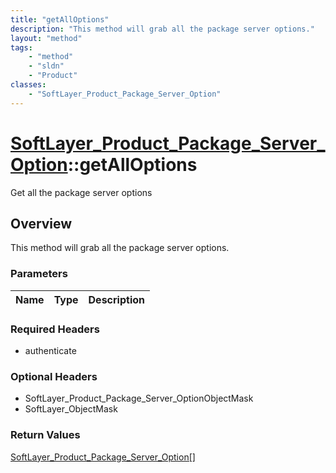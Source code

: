 ```yaml
---
title: "getAllOptions"
description: "This method will grab all the package server options."
layout: "method"
tags:
    - "method"
    - "sldn"
    - "Product"
classes:
    - "SoftLayer_Product_Package_Server_Option"
---
```

# [SoftLayer_Product_Package_Server_Option](/reference/services/SoftLayer_Product_Package_Server_Option)::getAllOptions

Get all the package server options


## Overview 
This method will grab all the package server options. 

### Parameters 
|Name | Type | Description |
| --- | --- | --- |


### Required Headers
* authenticate

### Optional Headers
* SoftLayer_Product_Package_Server_OptionObjectMask
* SoftLayer_ObjectMask

### Return Values
<a href='/reference/datatypes/SoftLayer_Product_Package_Server_Option'>SoftLayer_Product_Package_Server_Option[] </a>

